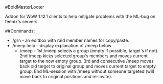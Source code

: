 #BoldMasterLooter

Addon for WoW 1.12.1 clients to help mitigate problems with the ML-bug on feenix's servers.

##Commands:
* /grn - an editbox with raid member names for copy/paste.
* /meep help - display explanation of /meep below
	* /meep - 1st /meep selects a group (empty if possible, target's if not). 2nd /meep kicks selected group's members and moves current target to the now empty group. 3rd and consecutive /meep moves back old target to original group and moves current target to empty group. End ML-session with /meep without someone targeted (will move back to original positions and re-invite).